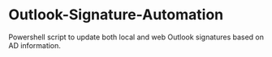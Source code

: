 # Outlook-Signature-Automation
Powershell script to update both local and web Outlook signatures based on AD information.

